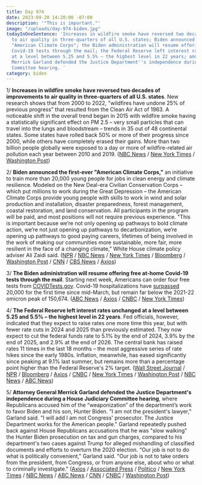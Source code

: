 ```yaml
---
title: Day 974
date: 2023-09-20 14:20:00 -07:00
description: '"This is important."'
image: "/uploads/day-974-biden.jpg"
todayInOneSentence: 'Increases in wildfire smoke have reversed two decades of improvements
  to air quality in three-quarters of all U.S. states; Biden announced the first-ever
  "American Climate Corps"; the Biden administration will resume offering free at-home
  Covid-19 tests through the mail; the Federal Reserve left interest rates unchanged
  at a level between 5.25 and 5.5% – the highest level in 22 years; and Attorney General
  Merrick Garland defended the Justice Department''s independence during a House Judiciary
  Committee hearing. '
category: biden
---
```


1/ **Increases in wildfire smoke have reversed two decades of improvements to air quality in three-quarters of all U.S. states**. New research shows that from 2000 to 2022, "wildfires have undone 25% of previous progress” that resulted from the Clean Air Act of 1963. A noticeable shift in the overall trend began in 2015 with wildfire smoke having a statistically significant effect on PM 2.5 – very small particles that can travel into the lungs and bloodstream – trends in 35 out of 48 continental states. Some states have rolled back 50% or more of their progress since 2000, while others have completely erased their gains. More than two billion people globally were exposed to a day or more of wildfire-related air pollution each year between 2010 and 2019.  ([NBC News](https://www.nbcnews.com/science/environment/wildfires-are-destroying-decades-clean-air-efforts-us-rcna105140) / [New York Times](https://www.nytimes.com/2023/09/20/climate/wildfire-smoke-air-pollution.html) / [Washington Post](https://www.washingtonpost.com/climate-environment/2023/09/20/america-air-quality-wildfire-smoke-warming-climate/))

2/ **Biden announced the first-ever "American Climate Corps,"** an initiative to train more than 20,000 young people for jobs in clean energy and climate resilience. Modeled on the New Deal-era Civilian Conservation Corps – which put millions to work during the Great Depression – the American Climate Corps provide young people with skills to work in wind and solar production and installation, disaster preparedness, forest management, coastal restoration, and land conservation. All participants in the program will be paid, and most positions will not require previous experience. "This is important because we’re not only opening up pathways to bold climate action, we’re not just opening up pathways to decarbonization, we’re opening up pathways to good paying careers, lifetimes of being involved in the work of making our communities more sustainable, more fair, more resilient in the face of a changing climate,” White House climate policy adviser Ali Zaidi said. ([NPR](https://www.npr.org/2023/09/20/1200483937/biden-climate-corps-job-training) / [NBC News](https://www.nbcnews.com/politics/white-house/white-house-launches-american-climate-corps-rcna105931) / [New York Times](https://www.nytimes.com/2023/09/20/climate/biden-climate-corps-youth.html) / [Bloomberg](https://www.bloomberg.com/news/articles/2023-09-20/biden-creates-american-climate-corps-for-youth-job-training?sref=MIBMEEoj) / [Washington Post](https://www.washingtonpost.com/climate-solutions/2023/09/20/climate-corps-biden-youth/) / [CNN](https://www.cnn.com/2023/09/20/politics/american-climate-corps-biden/) / [CBS News](https://www.cbsnews.com/news/biden-climate-corps-job-training-executive-power/) / [Axios](https://www.axios.com/2023/09/20/biden-environment-climate-corps))

3/ **The Biden administration will resume offering free at-home Covid-19 tests through the mail**. Starting next week, Americans can order four free tests from [COVIDTests.gov](https://www.covid.gov/tests). Covid-19 hospitalizations have [surpassed](https://abcnews.go.com/Health/weekly-covid-hospitalizations-reach-20000-1st-time-march/story?id=103305341) 20,000 for the first time since mid-March, but remain far below the 2021-22 omicron peak of 150,674. ([ABC News](https://abcnews.go.com/Politics/federal-government-relaunch-free-covid-tests-program/story?id=103347741) / [Axios](https://www.axios.com/2023/09/20/covid-test-program-mail) / [CNBC](https://www.cnbc.com/2023/09/20/us-will-again-offer-free-at-home-covid-tests-starting-monday.html) / [New York Times](https://www.nytimes.com/2023/09/20/us/politics/free-covid-tests-biden.html))

4/ **The Federal Reserve left interest rates unchanged at a level between 5.25 and 5.5% – the highest level in 22 years**. Fed officials, however, indicated that they expect to raise rates one more time this year, but with fewer rate cuts in 2024 and 2025 than previously estimated. They now expect to cut the federal funds rate to 5.1% by the end of 2024, 3.9% by the end of 2025, and 2.9% at the end of 2026. The central bank has raised rates 11 times in the last 18 months – the most aggressive series of rate hikes since the early 1980s. Inflation, meanwhile, has eased significantly since peaking at 9.1% last summer, but remains more than a percentage point higher than the Federal Reserve's 2% target. ([Wall Street Journal](https://www.wsj.com/economy/central-banking/federal-reserve-powell-interest-rates-ba600bf0) / [NPR](https://www.npr.org/2023/09/20/1200327332/federal-reserve-inflation-economy-interest-rates) / [Bloomberg](https://www.bloomberg.com/news/articles/2023-09-20/fed-leaves-rates-unchanged-signals-one-more-hike-this-year?sref=MIBMEEoj) / [Axios](https://www.axios.com/2023/09/20/fed-rates-unchanged) / [CNBC](https://www.cnbc.com/2023/09/20/fed-rate-decision-september-2023-.html) / [New York Times](https://www.nytimes.com/live/2023/09/20/business/fed-meeting-interest-rates) / [Washington Post](https://www.washingtonpost.com/business/2023/09/20/fed-september-meeting-inflation/) / [NBC News](https://www.nbcnews.com/business/economy/federal-reserve-pauses-interest-rate-hikes-inflation-economy-slow-rcna105615) / [ABC News](https://abcnews.go.com/Business/fed-decide-rate-hike-testing-optimism-soft-landing/story?id=103286884))

5/ **Attorney General Merrick Garland defended the Justice Department's independence during a House Judiciary Committee hearing**, where Republicans accused him of the “weaponization” of the department’s work to favor Biden and his son, Hunter Biden. "I am not the president's lawyer," Garland said. "I will add I am not Congress' prosecutor. The Justice Department works for the American people." Garland repeatedly pushed back against House Republicans accusations that he was "slow walking" the Hunter Biden prosecution on tax and gun charges, compared to his department's two cases against Trump for alleged mishandling of classified documents and efforts to overturn the 2020 election. “Our job is not to do what is politically convenient," Garland said. "Our job is not to take orders from the president, from Congress, or from anyone else, about who or what to criminally investigate." ([Axios](https://www.axios.com/2023/09/20/merrick-garland-testimony-house-judiciary-hearing) / [Associated Press](https://apnews.com/article/garland-justice-department-house-republicans-oversight-hearing-df70e290360cde444032f1b75343d941) / [Politico](https://www.politico.com/live-updates/2023/09/20/congress/senates-own-funding-stumble-00117094) / [New York Times](https://www.nytimes.com/live/2023/09/20/us/garland-house-judiciary-hearing) / [NBC News](https://www.nbcnews.com/politics/congress/live-blog/merrick-garland-testimony-trump-hunter-biden-live-updates-rcna105680) / [ABC News](https://abcnews.go.com/Politics/ag-garland-expected-clash-house-republicans-claims-doj/story?id=103323906) / [CNN](https://www.cnn.com/2023/09/20/politics/garland-congress-hunter-trump/index.html) / [CNBC](https://www.cnbc.com/2023/09/20/attorney-general-merrick-garland-says-doj-not-affected-by-partisan-attacks.html) / [Washington Post](https://www.washingtonpost.com/national-security/2023/09/20/merrick-garland-attorney-general-testimony-house-judiciary/))